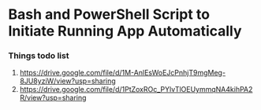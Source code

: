 # Bash and PowerShell Script to Initiate Running App Automatically

### Things todo list

1. https://drive.google.com/file/d/1M-AnlEsWoEJcPnhjT9mgMeg-8JU8yziW/view?usp=sharing
2. https://drive.google.com/file/d/1PtZoxROc_PYlvTlOEUymmqNA4kihPA2R/view?usp=sharing
